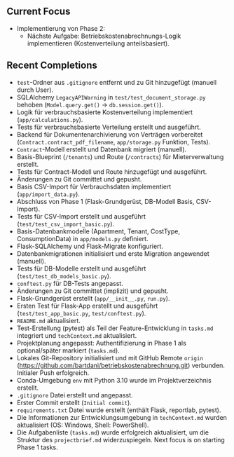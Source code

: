 ## Current Focus
- Implementierung von Phase 2:
  - Nächste Aufgabe: Betriebskostenabrechnungs-Logik implementieren (Kostenverteilung anteilsbasiert).

## Recent Completions
- `test`-Ordner aus `.gitignore` entfernt und zu Git hinzugefügt (manuell durch User).
- SQLAlchemy `LegacyAPIWarning` in `test/test_document_storage.py` behoben (`Model.query.get()` -> `db.session.get()`).
- Logik für verbrauchsbasierte Kostenverteilung implementiert (`app/calculations.py`).
- Tests für verbrauchsbasierte Verteilung erstellt und ausgeführt.
- Backend für Dokumentenarchivierung von Verträgen vorbereitet (`Contract.contract_pdf_filename`, `app/storage.py` Funktion, Tests).
- `Contract`-Modell erstellt und Datenbank migriert (manuell).
- Basis-Blueprint (`/tenants`) und Route (`/contracts`) für Mieterverwaltung erstellt.
- Tests für Contract-Modell und Route hinzugefügt und ausgeführt.
- Änderungen zu Git committet und gepusht.
- Basis CSV-Import für Verbrauchsdaten implementiert (`app/import_data.py`).
- Abschluss von Phase 1 (Flask-Grundgerüst, DB-Modell Basis, CSV-Import).
- Tests für CSV-Import erstellt und ausgeführt (`test/test_csv_import_basic.py`).
- Basis-Datenbankmodelle (Apartment, Tenant, CostType, ConsumptionData) in `app/models.py` definiert.
- Flask-SQLAlchemy und Flask-Migrate konfiguriert.
- Datenbankmigrationen initialisiert und erste Migration angewendet (manuell).
- Tests für DB-Modelle erstellt und ausgeführt (`test/test_db_models_basic.py`).
- `conftest.py` für DB-Tests angepasst.
- Änderungen zu Git committet (implizit) und gepusht.
- Flask-Grundgerüst erstellt (`app/__init__.py`, `run.py`).
- Ersten Test für Flask-App erstellt und ausgeführt (`test/test_app_basic.py`, `test/conftest.py`).
- `README.md` aktualisiert.
- Test-Erstellung (pytest) als Teil der Feature-Entwicklung in `tasks.md` integriert und `techContext.md` aktualisiert.
- Projektplanung angepasst: Authentifizierung in Phase 1 als optional/später markiert (`tasks.md`).
- Lokales Git-Repository initialisiert und mit GitHub Remote `origin` (https://github.com/bartdani/betriebskostenabrechnung.git) verbunden. Initialer Push erfolgreich.
- Conda-Umgebung `env` mit Python 3.10 wurde im Projektverzeichnis erstellt.
- `.gitignore` Datei erstellt und angepasst.
- Erster Commit erstellt (`Initial commit`).
- `requirements.txt` Datei wurde erstellt (enthält Flask, reportlab, pytest).
- Die Informationen zur Entwicklungsumgebung in `techContext.md` wurden aktualisiert (OS: Windows, Shell: PowerShell).
- Die Aufgabenliste (`tasks.md`) wurde erfolgreich aktualisiert, um die Struktur des `projectbrief.md` widerzuspiegeln. Next focus is on starting Phase 1 tasks. 